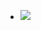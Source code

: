 - ![](https://firebasestorage.googleapis.com/v0/b/firescript-577a2.appspot.com/o/imgs%2Fapp%2Fhaozhongwen%2FmvIBMFTVKe.jpeg?alt=media&token=b0562598-8fbd-47f6-9322-e238af8ef37b)
